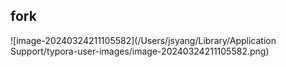 ## fork

![image-20240324211105582](/Users/jsyang/Library/Application Support/typora-user-images/image-20240324211105582.png)